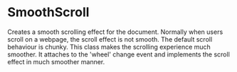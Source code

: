 # SmoothScroll
Creates a smooth scrolling effect for the document. Normally when users scroll on a webpage, the scroll effect is not smooth. The 
default scroll behaviour is chunky. This class makes the scrolling experience much smoother. It attaches to the 'wheel' change event and
implements the scroll effect in much smoother manner.
